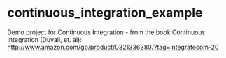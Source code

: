 continuous_integration_example
==============================

Demo project for Continuous Integration - from the book Continuous Integration (Duvall, et. al): http://www.amazon.com/gp/product/0321336380/?tag=integratecom-20
